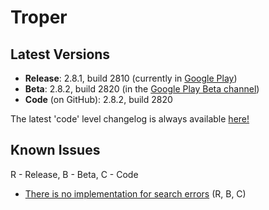 # Troper
## Latest Versions
* **Release**: 2.8.1, build 2810 (currently in [Google Play](https://play.google.com/store/apps/details?id=ambious.androidtroper))
* **Beta**: 2.8.2, build 2820 (in the [Google Play Beta channel](https://play.google.com/apps/testing/ambious.androidtroper))
* **Code** (on GitHub): 2.8.2, build 2820

The latest 'code' level changelog is always available [here!](https://github.com/eladavron/AndroidTroper2/blob/master/app/src/main/assets/changelog)

## Known Issues
R - Release, B - Beta, C - Code
* [There is no implementation for search errors](https://github.com/eladavron/AndroidTroper2/issues/2/) (R, B, C)